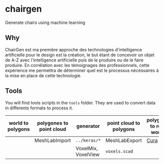 # chairgen

Generate chairs using machine learning

## Why

ChairGen est ma première approche des technologies d'intelligence artificielle pour le design est la création, le but étant de concevoir un objet de A-Z avec l'intelligence artificielle puis de le produire ou de le faire produire.
En corrélation avec les témoignages des professionnels, cette expérience me permettra de déterminer quel est le processus nécéssaires à la mise en place de cette technologie.

## Tools

You will find tools scripts in the `tools` folder. They are used to convert data in differents formats to process it. 

| world to polygons | polygones to point cloud | generator | point cloud to polygons | polygons to real world |
|:-----------------:|--------------------------|-----------|-------------------------|------------------------|
|                   | MeshLabImport            | `../keras/*`  | MeshLabExport           | [Cura](https://ultimaker.com/en/products/cura-software)                |
|                   |                | VoxelMix, VoxelView  |        `voxels.scad`       |                        |